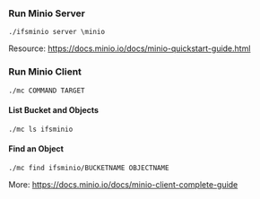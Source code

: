 ### Run Minio Server
```
./ifsminio server \minio
```
Resource: https://docs.minio.io/docs/minio-quickstart-guide.html

### Run Minio Client
```
./mc COMMAND TARGET
```

#### List Bucket and Objects
```
./mc ls ifsminio
```
#### Find an Object
```
./mc find ifsminio/BUCKETNAME OBJECTNAME
```
More: https://docs.minio.io/docs/minio-client-complete-guide
